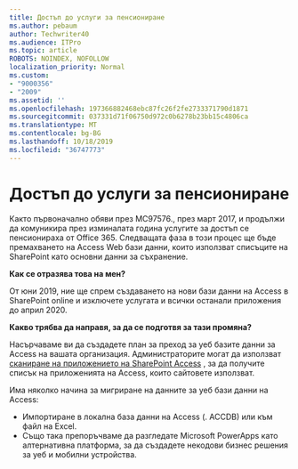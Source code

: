 ```yaml
---
title: Достъп до услуги за пенсиониране
ms.author: pebaum
author: Techwriter40
ms.audience: ITPro
ms.topic: article
ROBOTS: NOINDEX, NOFOLLOW
localization_priority: Normal
ms.custom:
- "9000356"
- "2009"
ms.assetid: ''
ms.openlocfilehash: 197366882468ebc87fc26f2fe2733371790d1871
ms.sourcegitcommit: 037331d71f06750d972c0b6278b23bb15c4806ca
ms.translationtype: MT
ms.contentlocale: bg-BG
ms.lasthandoff: 10/18/2019
ms.locfileid: "36747773"
---
```

# <a name="access-services-retirement"></a>Достъп до услуги за пенсиониране

Както първоначално обяви през MC97576., през март 2017, и продължи да комуникира през изминалата година услугите за достъп се пенсионираха от Office 365. Следващата фаза в този процес ще бъде премахването на Access Web бази данни, които използват списъците на SharePoint като основни данни за съхранение.

**Как се отразява това на мен?**

От юни 2019, ние ще спрем създаването на нови бази данни на Access в SharePoint online и изключете услугата и всички останали приложения до април 2020.

**Какво трябва да направя, за да се подготвя за тази промяна?**

Насърчаваме ви да създадете план за преход за уеб базите данни за Access на вашата организация. Администраторите могат да използват [сканиране на приложението на SharePoint Access](https://github.com/SharePoint/PnP-Tools/tree/master/Solutions/SharePoint.AccessApp.Scanner) , за да получите списък на приложенията на Access, които сайтовете използват.

Има няколко начина за мигриране на данните за уеб бази данни на Access:

- Импортиране в локална база данни на Access (. ACCDB) или към файл на Excel.
- Също така препоръчваме да разгледате Microsoft PowerApps като алтернативна платформа, за да създадете некодови бизнес решения за уеб и мобилни устройства.